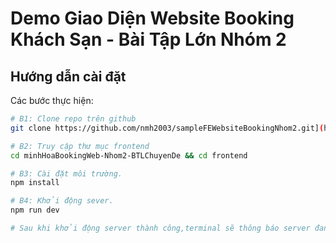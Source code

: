 # Demo Giao Diện Website Booking Khách Sạn - Bài Tập Lớn Nhóm 2

## Hướng dẫn cài đặt

Các bước thực hiện:

```sh
# B1: Clone repo trên github
git clone https://github.com/nmh2003/sampleFEWebsiteBookingNhom2.git](https://github.com/nmh2003/minhHoaBookingWeb-Nhom2-BTLChuyenDe.git

# B2: Truy cập thư mục frontend
cd minhHoaBookingWeb-Nhom2-BTLChuyenDe && cd frontend

# B3: Cài đặt môi trường.
npm install

# B4: Khởi động sever.
npm run dev

# Sau khi khởi động server thành công,terminal sẽ thông báo server đang chạy trên url: http://localhost:8080/. Mở url trong trình duyệt là OK.
```
